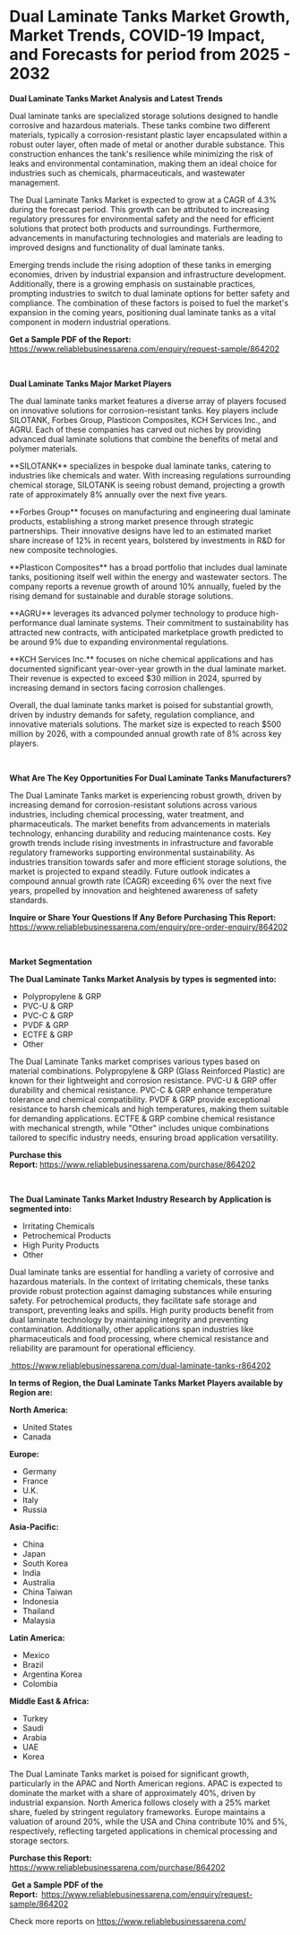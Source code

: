 <p><h1>Dual Laminate Tanks Market Growth, Market Trends, COVID-19 Impact, and Forecasts for period from 2025 - 2032</h1></p><p><strong>Dual Laminate Tanks Market Analysis and Latest Trends</strong></p>
<p><p>Dual laminate tanks are specialized storage solutions designed to handle corrosive and hazardous materials. These tanks combine two different materials, typically a corrosion-resistant plastic layer encapsulated within a robust outer layer, often made of metal or another durable substance. This construction enhances the tank's resilience while minimizing the risk of leaks and environmental contamination, making them an ideal choice for industries such as chemicals, pharmaceuticals, and wastewater management.</p><p>The Dual Laminate Tanks Market is expected to grow at a CAGR of 4.3% during the forecast period. This growth can be attributed to increasing regulatory pressures for environmental safety and the need for efficient solutions that protect both products and surroundings. Furthermore, advancements in manufacturing technologies and materials are leading to improved designs and functionality of dual laminate tanks. </p><p>Emerging trends include the rising adoption of these tanks in emerging economies, driven by industrial expansion and infrastructure development. Additionally, there is a growing emphasis on sustainable practices, prompting industries to switch to dual laminate options for better safety and compliance. The combination of these factors is poised to fuel the market's expansion in the coming years, positioning dual laminate tanks as a vital component in modern industrial operations.</p></p>
<p><strong>Get a Sample PDF of the Report:&nbsp;</strong> <a href="https://www.reliablebusinessarena.com/enquiry/request-sample/864202?utm_campaign=2530&utm_medium=2&utm_source=Github&utm_content=ia&utm_term=10042025&utm_id=dual-laminate-tanks">https://www.reliablebusinessarena.com/enquiry/request-sample/864202</a></p>
<p>&nbsp;</p>
<p><strong>Dual Laminate Tanks Major Market Players</strong></p>
<p><p>The dual laminate tanks market features a diverse array of players focused on innovative solutions for corrosion-resistant tanks. Key players include SILOTANK, Forbes Group, Plasticon Composites, KCH Services Inc., and AGRU. Each of these companies has carved out niches by providing advanced dual laminate solutions that combine the benefits of metal and polymer materials.</p><p>**SILOTANK** specializes in bespoke dual laminate tanks, catering to industries like chemicals and water. With increasing regulations surrounding chemical storage, SILOTANK is seeing robust demand, projecting a growth rate of approximately 8% annually over the next five years.</p><p>**Forbes Group** focuses on manufacturing and engineering dual laminate products, establishing a strong market presence through strategic partnerships. Their innovative designs have led to an estimated market share increase of 12% in recent years, bolstered by investments in R&D for new composite technologies.</p><p>**Plasticon Composites** has a broad portfolio that includes dual laminate tanks, positioning itself well within the energy and wastewater sectors. The company reports a revenue growth of around 10% annually, fueled by the rising demand for sustainable and durable storage solutions.</p><p>**AGRU** leverages its advanced polymer technology to produce high-performance dual laminate systems. Their commitment to sustainability has attracted new contracts, with anticipated marketplace growth predicted to be around 9% due to expanding environmental regulations.</p><p>**KCH Services Inc.** focuses on niche chemical applications and has documented significant year-over-year growth in the dual laminate market. Their revenue is expected to exceed $30 million in 2024, spurred by increasing demand in sectors facing corrosion challenges.</p><p>Overall, the dual laminate tanks market is poised for substantial growth, driven by industry demands for safety, regulation compliance, and innovative materials solutions. The market size is expected to reach $500 million by 2026, with a compounded annual growth rate of 8% across key players.</p></p>
<p>&nbsp;</p>
<p><strong>What Are The Key Opportunities For Dual Laminate Tanks Manufacturers?</strong></p>
<p><p>The Dual Laminate Tanks market is experiencing robust growth, driven by increasing demand for corrosion-resistant solutions across various industries, including chemical processing, water treatment, and pharmaceuticals. The market benefits from advancements in materials technology, enhancing durability and reducing maintenance costs. Key growth trends include rising investments in infrastructure and favorable regulatory frameworks supporting environmental sustainability. As industries transition towards safer and more efficient storage solutions, the market is projected to expand steadily. Future outlook indicates a compound annual growth rate (CAGR) exceeding 6% over the next five years, propelled by innovation and heightened awareness of safety standards.</p></p>
<p><strong>Inquire or Share Your Questions If Any Before Purchasing This Report:</strong> <a href="https://www.reliablebusinessarena.com/enquiry/pre-order-enquiry/864202?utm_campaign=2530&utm_medium=2&utm_source=Github&utm_content=ia&utm_term=10042025&utm_id=dual-laminate-tanks">https://www.reliablebusinessarena.com/enquiry/pre-order-enquiry/864202</a></p>
<p>&nbsp;</p>
<p><strong>Market Segmentation</strong></p>
<p><strong>The Dual Laminate Tanks Market Analysis by types is segmented into:</strong></p>
<p><ul><li>Polypropylene & GRP</li><li>PVC-U & GRP</li><li>PVC-C & GRP</li><li>PVDF & GRP</li><li>ECTFE & GRP</li><li>Other</li></ul></p>
<p><p>The Dual Laminate Tanks market comprises various types based on material combinations. Polypropylene & GRP (Glass Reinforced Plastic) are known for their lightweight and corrosion resistance. PVC-U & GRP offer durability and chemical resistance. PVC-C & GRP enhance temperature tolerance and chemical compatibility. PVDF & GRP provide exceptional resistance to harsh chemicals and high temperatures, making them suitable for demanding applications. ECTFE & GRP combine chemical resistance with mechanical strength, while "Other" includes unique combinations tailored to specific industry needs, ensuring broad application versatility.</p></p>
<p><strong>Purchase this Report:&nbsp;</strong><a href="https://www.reliablebusinessarena.com/purchase/864202?utm_campaign=2530&utm_medium=2&utm_source=Github&utm_content=ia&utm_term=10042025&utm_id=dual-laminate-tanks">https://www.reliablebusinessarena.com/purchase/864202</a></p>
<p>&nbsp;</p>
<p><strong>The Dual Laminate Tanks Market Industry Research by Application is segmented into:</strong></p>
<p><ul><li>Irritating Chemicals</li><li>Petrochemical Products</li><li>High Purity Products</li><li>Other</li></ul></p>
<p><p>Dual laminate tanks are essential for handling a variety of corrosive and hazardous materials. In the context of irritating chemicals, these tanks provide robust protection against damaging substances while ensuring safety. For petrochemical products, they facilitate safe storage and transport, preventing leaks and spills. High purity products benefit from dual laminate technology by maintaining integrity and preventing contamination. Additionally, other applications span industries like pharmaceuticals and food processing, where chemical resistance and reliability are paramount for operational efficiency.</p></p>
<p><a href="https://www.reliablebusinessarena.com/dual-laminate-tanks-r864202?utm_campaign=2530&utm_medium=2&utm_source=Github&utm_content=ia&utm_term=10042025&utm_id=dual-laminate-tanks">&nbsp;https://www.reliablebusinessarena.com/dual-laminate-tanks-r864202</a></p>
<p><strong>In terms of Region, the Dual Laminate Tanks Market Players available by Region are:</strong></p>
<p>
    <p> <strong> North America: </strong>
        <ul>
            <li>United States</li>
            <li>Canada</li>
        </ul>
        </p> 
    <p> <strong> Europe: </strong>
        <ul>
            <li>Germany</li>
            <li>France</li>
            <li>U.K.</li>
            <li>Italy</li>
            <li>Russia</li>
        </ul>
        </p> 
    <p> <strong> Asia-Pacific: </strong>
        <ul>
            <li>China</li>
            <li>Japan</li>
            <li>South Korea</li>
            <li>India</li>
            <li>Australia</li>
            <li>China Taiwan</li>
            <li>Indonesia</li>
            <li>Thailand</li>
            <li>Malaysia</li>
        </ul>
        </p> 
    <p> <strong> Latin America: </strong>
        <ul>
            <li>Mexico</li>
            <li>Brazil</li>
            <li>Argentina Korea</li>
            <li>Colombia</li>
        </ul>
        </p> 
    <p> <strong> Middle East & Africa: </strong>
        <ul>
            <li>Turkey</li>
            <li>Saudi</li>
            <li>Arabia</li>
            <li>UAE</li>
            <li>Korea</li>
        </ul>
    </p>
    </p>
<p><p>The Dual Laminate Tanks market is poised for significant growth, particularly in the APAC and North American regions. APAC is expected to dominate the market with a share of approximately 40%, driven by industrial expansion. North America follows closely with a 25% market share, fueled by stringent regulatory frameworks. Europe maintains a valuation of around 20%, while the USA and China contribute 10% and 5%, respectively, reflecting targeted applications in chemical processing and storage sectors.</p></p>
<p><strong>Purchase this Report: </strong><a href="https://www.reliablebusinessarena.com/purchase/864202?utm_campaign=2530&utm_medium=2&utm_source=Github&utm_content=ia&utm_term=10042025&utm_id=dual-laminate-tanks">https://www.reliablebusinessarena.com/purchase/864202</a></p>
<p>&nbsp;<strong>Get a Sample PDF of the Report:&nbsp;&nbsp;</strong><a href="https://www.reliablebusinessarena.com/enquiry/request-sample/864202?utm_campaign=2530&utm_medium=2&utm_source=Github&utm_content=ia&utm_term=10042025&utm_id=dual-laminate-tanks">https://www.reliablebusinessarena.com/enquiry/request-sample/864202</a></p>
<p><strong></strong></p>
<p>Check more reports on <a href="https://www.reliablebusinessarena.com/?utm_campaign=2530&utm_medium=2&utm_source=Github&utm_content=ia&utm_term=10042025&utm_id=dual-laminate-tanks">https://www.reliablebusinessarena.com/</a></p>